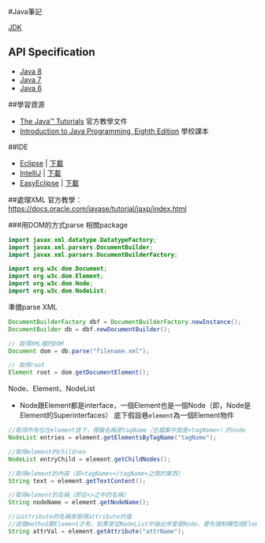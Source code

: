 #Java筆記

[JDK](http://www.oracle.com/technetwork/java/javase/overview/index.html)

## API Specification 
* [Java 8](http://docs.oracle.com/javase/8/docs/api/)  
* [Java 7](http://docs.oracle.com/javase/7/docs/api/)  
* [Java 6](http://docs.oracle.com/javase/6/docs/api/)  

##學習資源
* [The Java™ Tutorials](http://docs.oracle.com/javase/tutorial/) 官方教學文件  
* [Introduction to Java Programming, Eighth Edition](http://cs.armstrong.edu/liang/intro8e/) 學校課本  

##IDE
* [Eclipse](http://www.eclipse.org/) | [下載](http://www.eclipse.org/downloads/)  
* [IntelliJ](https://www.jetbrains.com/idea/) | [下載](https://www.jetbrains.com/idea/download/)  
* [EasyEclipse](http://www.easyeclipse.org/site/home/index.html) | [下載](http://www.easyeclipse.org/site/distributions/index.html) 

##處理XML
官方教學：<https://docs.oracle.com/javase/tutorial/jaxp/index.html>

###用DOM的方式parse
相關package
```Java
import javax.xml.datatype.DatatypeFactory;
import javax.xml.parsers.DocumentBuilder;
import javax.xml.parsers.DocumentBuilderFactory;

import org.w3c.dom.Document;
import org.w3c.dom.Element;
import org.w3c.dom.Node;
import org.w3c.dom.NodeList;
```

準備parse XML
```Java
DocumentBuilderFactory dbf = DocumentBuilderFactory.newInstance();
DocumentBuilder db = dbf.newDocumentBuilder();

// 取得XML檔的DOM 
Document dom = db.parse("filename.xml");

// 取得root
Element root = dom.getDocumentElement();
```

Node、Element、NodeList
* Node跟Element都是interface，一個Element也是一個Node（即，Node是Element的Superinterfaces）
底下假設巷`element`為一個Element物件  
```Java
//取得所有位在element底下，標籤名稱是tagName（在檔案中就是<tagName>）的node
NodeList entries = element.getElementsByTagName("tagName");

//取得element的children
NodeList entryChild = element.getChildNodes();

//取得element的內容（即<tagName></tagName>之間的東西）
String text = element.getTextContent();

//取得element的名稱（即在<>之中的名稱）
String nodeName = element.getNodeName();

//以attribute的名稱來取得attribute的值
//這個method要Element才有，如果是從NodeList中抽出來會是Node，要先強制轉型成Element
String attrVal = element.getAttribute("attrName");
```